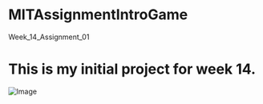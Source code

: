# MITAssignmentIntroGame
 Week_14_Assignment_01
# This is my initial project for week 14.
![Image](https://github.com/user-attachments/assets/539dcf42-3b38-45da-a893-c3be8a0761ba)
